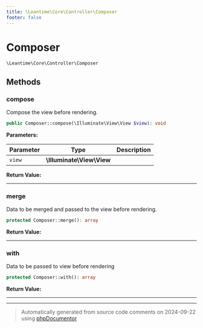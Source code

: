 ```yaml
---
title: \Leantime\Core\Controller\Composer
footer: false
---
```


# Composer




`\Leantime\Core\Controller\Composer`




## Methods

### compose

Compose the view before rendering.

```php
public Composer::compose(\Illuminate\View\View $view): void
```








**Parameters:**

| Parameter | Type | Description |
|-----------|------|-------------|
| `view` | **\Illuminate\View\View** |  |


**Return Value:**





---
### merge

Data to be merged and passed to the view before rendering.

```php
protected Composer::merge(): array
```









**Return Value:**





---
### with

Data to be passed to view before rendering

```php
protected Composer::with(): array
```









**Return Value:**





---


---
> Automatically generated from source code comments on 2024-09-22 using [phpDocumentor](http://www.phpdoc.org/)
